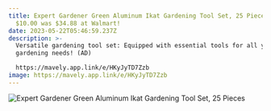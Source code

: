 ```yaml
---
title: Expert Gardener Green Aluminum Ikat Gardening Tool Set, 25 Pieces Now
  $10.00 was $34.88 at Walmart!
date: 2023-05-22T05:46:59.237Z
description: >-
  Versatile gardening tool set: Equipped with essential tools for all your
  gardening needs! (AD)

  https://mavely.app.link/e/HKyJyTD7Zzb
image: https://mavely.app.link/e/HKyJyTD7Zzb
---
```

<!--StartFragment-->

![Expert Gardener Green Aluminum Ikat Gardening Tool Set, 25 Pieces](https://mavely.app.link/e/HKyJyTD7Zzb)

<!--EndFragment-->